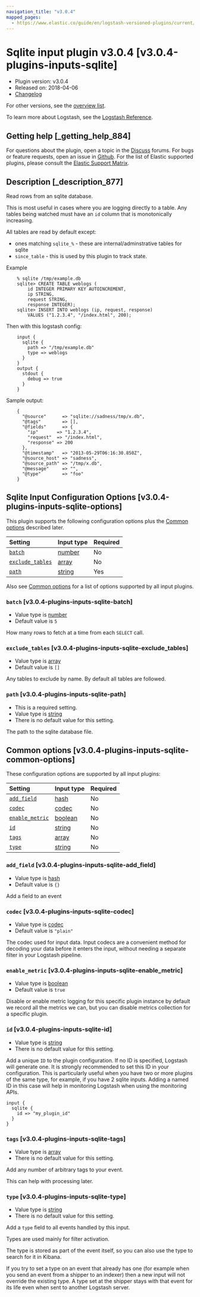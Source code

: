 ```yaml
---
navigation_title: "v3.0.4"
mapped_pages:
  - https://www.elastic.co/guide/en/logstash-versioned-plugins/current/v3.0.4-plugins-inputs-sqlite.html
---
```


# Sqlite input plugin v3.0.4 [v3.0.4-plugins-inputs-sqlite]

* Plugin version: v3.0.4
* Released on: 2018-04-06
* [Changelog](https://github.com/logstash-plugins/logstash-input-sqlite/blob/v3.0.4/CHANGELOG.md)

For other versions, see the [overview list](input-sqlite-index.md).

To learn more about Logstash, see the [Logstash Reference](https://www.elastic.co/guide/en/logstash/current/index.html).

## Getting help [_getting_help_884]

For questions about the plugin, open a topic in the [Discuss](http://discuss.elastic.co) forums. For bugs or feature requests, open an issue in [Github](https://github.com/logstash-plugins/logstash-input-sqlite). For the list of Elastic supported plugins, please consult the [Elastic Support Matrix](https://www.elastic.co/support/matrix#matrix_logstash_plugins).

## Description [_description_877]

Read rows from an sqlite database.

This is most useful in cases where you are logging directly to a table. Any tables being watched must have an `id` column that is monotonically increasing.

All tables are read by default except:

* ones matching `sqlite_%` - these are internal/adminstrative tables for sqlite
* `since_table` - this is used by this plugin to track state.

Example

```
    % sqlite /tmp/example.db
    sqlite> CREATE TABLE weblogs (
        id INTEGER PRIMARY KEY AUTOINCREMENT,
        ip STRING,
        request STRING,
        response INTEGER);
    sqlite> INSERT INTO weblogs (ip, request, response)
        VALUES ("1.2.3.4", "/index.html", 200);
```

Then with this logstash config:

```
    input {
      sqlite {
        path => "/tmp/example.db"
        type => weblogs
      }
    }
    output {
      stdout {
        debug => true
      }
    }
```

Sample output:

```
    {
      "@source"      => "sqlite://sadness/tmp/x.db",
      "@tags"        => [],
      "@fields"      => {
        "ip"       => "1.2.3.4",
        "request"  => "/index.html",
        "response" => 200
      },
      "@timestamp"   => "2013-05-29T06:16:30.850Z",
      "@source_host" => "sadness",
      "@source_path" => "/tmp/x.db",
      "@message"     => "",
      "@type"        => "foo"
    }
```

## Sqlite Input Configuration Options [v3.0.4-plugins-inputs-sqlite-options]

This plugin supports the following configuration options plus the [Common options](v3-0-4-plugins-inputs-sqlite.md#v3.0.4-plugins-inputs-sqlite-common-options) described later.

| Setting | Input type | Required |
| :- | :- | :- |
| [`batch`](v3-0-4-plugins-inputs-sqlite.md#v3.0.4-plugins-inputs-sqlite-batch) | [number](/lsr/value-types.md#number) | No |
| [`exclude_tables`](v3-0-4-plugins-inputs-sqlite.md#v3.0.4-plugins-inputs-sqlite-exclude_tables) | [array](/lsr/value-types.md#array) | No |
| [`path`](v3-0-4-plugins-inputs-sqlite.md#v3.0.4-plugins-inputs-sqlite-path) | [string](/lsr/value-types.md#string) | Yes |

Also see [Common options](v3-0-4-plugins-inputs-sqlite.md#v3.0.4-plugins-inputs-sqlite-common-options) for a list of options supported by all input plugins.

### `batch` [v3.0.4-plugins-inputs-sqlite-batch]

* Value type is [number](/lsr/value-types.md#number)
* Default value is `5`

How many rows to fetch at a time from each `SELECT` call.

### `exclude_tables` [v3.0.4-plugins-inputs-sqlite-exclude_tables]

* Value type is [array](/lsr/value-types.md#array)
* Default value is `[]`

Any tables to exclude by name. By default all tables are followed.

### `path` [v3.0.4-plugins-inputs-sqlite-path]

* This is a required setting.
* Value type is [string](/lsr/value-types.md#string)
* There is no default value for this setting.

The path to the sqlite database file.

## Common options [v3.0.4-plugins-inputs-sqlite-common-options]

These configuration options are supported by all input plugins:

| Setting | Input type | Required |
| :- | :- | :- |
| [`add_field`](v3-0-4-plugins-inputs-sqlite.md#v3.0.4-plugins-inputs-sqlite-add_field) | [hash](/lsr/value-types.md#hash) | No |
| [`codec`](v3-0-4-plugins-inputs-sqlite.md#v3.0.4-plugins-inputs-sqlite-codec) | [codec](/lsr/value-types.md#codec) | No |
| [`enable_metric`](v3-0-4-plugins-inputs-sqlite.md#v3.0.4-plugins-inputs-sqlite-enable_metric) | [boolean](/lsr/value-types.md#boolean) | No |
| [`id`](v3-0-4-plugins-inputs-sqlite.md#v3.0.4-plugins-inputs-sqlite-id) | [string](/lsr/value-types.md#string) | No |
| [`tags`](v3-0-4-plugins-inputs-sqlite.md#v3.0.4-plugins-inputs-sqlite-tags) | [array](/lsr/value-types.md#array) | No |
| [`type`](v3-0-4-plugins-inputs-sqlite.md#v3.0.4-plugins-inputs-sqlite-type) | [string](/lsr/value-types.md#string) | No |

### `add_field` [v3.0.4-plugins-inputs-sqlite-add_field]

* Value type is [hash](/lsr/value-types.md#hash)
* Default value is `{}`

Add a field to an event

### `codec` [v3.0.4-plugins-inputs-sqlite-codec]

* Value type is [codec](/lsr/value-types.md#codec)
* Default value is `"plain"`

The codec used for input data. Input codecs are a convenient method for decoding your data before it enters the input, without needing a separate filter in your Logstash pipeline.

### `enable_metric` [v3.0.4-plugins-inputs-sqlite-enable_metric]

* Value type is [boolean](/lsr/value-types.md#boolean)
* Default value is `true`

Disable or enable metric logging for this specific plugin instance by default we record all the metrics we can, but you can disable metrics collection for a specific plugin.

### `id` [v3.0.4-plugins-inputs-sqlite-id]

* Value type is [string](/lsr/value-types.md#string)
* There is no default value for this setting.

Add a unique `ID` to the plugin configuration. If no ID is specified, Logstash will generate one. It is strongly recommended to set this ID in your configuration. This is particularly useful when you have two or more plugins of the same type, for example, if you have 2 sqlite inputs. Adding a named ID in this case will help in monitoring Logstash when using the monitoring APIs.

```
input {
  sqlite {
    id => "my_plugin_id"
  }
}
```

### `tags` [v3.0.4-plugins-inputs-sqlite-tags]

* Value type is [array](/lsr/value-types.md#array)
* There is no default value for this setting.

Add any number of arbitrary tags to your event.

This can help with processing later.

### `type` [v3.0.4-plugins-inputs-sqlite-type]

* Value type is [string](/lsr/value-types.md#string)
* There is no default value for this setting.

Add a `type` field to all events handled by this input.

Types are used mainly for filter activation.

The type is stored as part of the event itself, so you can also use the type to search for it in Kibana.

If you try to set a type on an event that already has one (for example when you send an event from a shipper to an indexer) then a new input will not override the existing type. A type set at the shipper stays with that event for its life even when sent to another Logstash server.
